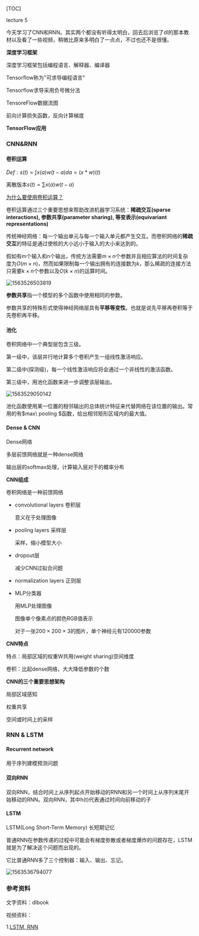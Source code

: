 [TOC]

lecture 5 

今天学习了CNN和RNN。其实两个都没有听得太明白，回去后浏览了dl的那本教材以及看了一些视频，稍微比原来多明白了一点点，不过也还不是很懂。



**深度学习框架**

深度学习框架包括编程语言、解释器、编译器

Tensorflow称为"可求导编程语言"

Tensorflow求导采用负号微分法



TensoreFlow数据流图

前向计算损失函数，反向计算梯度



**TensorFlow应用**



### CNN&RNN

#### 卷积运算

$Def: s(t) = \int x(a)w(t-a) da = (x*w)(t)$

离散版本$s(t) = \sum x(a)w(t-a)$

<u>为什么要使用卷积运算？</u>

卷积运算通过三个重要思想来帮助改进机器学习系统：**稀疏交互(sparse interactions), 参数共享(parameter sharing), 等变表示(equivariant representations)**

传统神经网络：每一个输出单元与每一个输入单元都产生交互。而卷积网络的**稀疏交互**的特征是通过使核的大小远小于输入的大小来达到的。

假如有m个输入和n个输出，传统方法需要$m\times n$个参数并且相应算法的时间复杂度为$O(m\times n)$，然而如果限制每一个输出拥有的连接数为$k$，那么稀疏的连接方法只需要$k\times n$个参数以及$O(k\times n )$的运算时间。

![1563526503819](C:\Users\rikka\AppData\Roaming\Typora\typora-user-images\1563526503819.png)

**参数共享**指一个模型的多个函数中使用相同的参数。

参数共享的特殊形式使得神经网络层具有**平移等变性**。也就是说先平移再卷积等于先卷积再平移。

#### 池化

卷积网络中一个典型层包含三级。

第一级中，该层并行地计算多个卷积产生一组线性激活响应。

第二级中(探测级)，每一个线性激活响应将会通过一个非线性的激活函数。

第三级中，用池化函数来进一步调整该层输出。

![1563529050142](C:\Users\rikka\AppData\Roaming\Typora\typora-user-images\1563529050142.png)

池化函数使用某一位置的相邻输出的总体统计特征来代替网络在该位置的输出。常用的有$max\ pooling $函数，给出相邻矩形区域内的最大值。

#### Dense & CNN

Dense网络

多层前馈网络就是一种dense网络



输出层的softmax处理，计算输入层对于的概率分布



**CNN组成**

卷积网络是一种前馈网络

- convolutional layers 卷积层

  意义在于处理图像

- pooling layers 采样层

  采样，缩小模型大小

- dropout层

  减少CNN过拟合问题

- normalization layers 正则层

- MLP分类器

  

  

  用MLP处理图像 

  图像单个像素点的颜色RGB值表示

  对于一张$200\times 200 \times3$的图片，单个神经元有120000参数

**CNN特点**

特点：局部区域的权重W共用(weight sharing)空间维度

卷积：比起dense网络，大大降低参数的个数



**CNN的三个重要思想架构**

局部区域感知

权重共享

空间或时间上的采样



### RNN & LSTM 

#### Recurrent network

用于序列建模预测问题



#### 双向RNN

双向RNN，结合时间上从序列起点开始移动的RNN和另一个时间上从序列末尾开始移动的RNN。双向RNN，其中h(t)代表通过时间向前移动的子

#### LSTM

LSTM(Long Short-Term Memory) 长短期记忆

普通RNN在参数传递的过程中可能会有梯度弥散或者梯度爆炸的问题存在，LSTM就是为了解决这个问题而出现的。

它比普通RNN多了三个控制器：输入、输出、忘记。

![1563536794077](C:\Users\rikka\AppData\Roaming\Typora\typora-user-images\1563536794077.png)



### 参考资料

文字资料：dlbook

视频资料：

1.[LSTM, RNN](https://www.bilibili.com/video/av15998549?from=search&seid=1366063279403778590)




